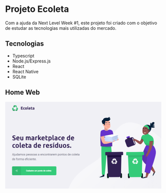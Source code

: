 # Projeto Ecoleta

Com a ajuda da Next Level Week #1, este projeto foi criado com o objetivo de estudar as tecnologias mais utilizadas do mercado.

## Tecnologias

- Typescript
- Node.js/Express.js
- React
- React Native
- SQLite

## Home Web

![Image description](imgs/home.png)
